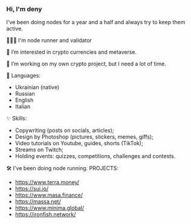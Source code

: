 ### Hi, I'm deny

I've been doing nodes for a year and a half and always try to keep them active.

👩🏼‍💻 I'm node runner and validator

🧬 I’m interested in crypto currencies and metaverse.

🔗 I’m working on my own crypto project, but I need a lot of time.

📂 Languages:

* Ukrainian (native)
* Russian
* English
* Italian

✨ Skills:
* Copywriting (posts on socials, articles);
* Design by Photoshop (pictures, stickers, memes, giffs);
* Video tutorials on Youtube, guides, shorts (TikTok);
* Streams on Twitch;
* Holding events: quizzes, competitions, challenges and contests.

🛠 I've been doing node running. PROJECTS:
* https://www.terra.money/
* https://sui.io/
* https://www.masa.finance/
* https://massa.net/
* https://www.minima.global/
* https://ironfish.network/

